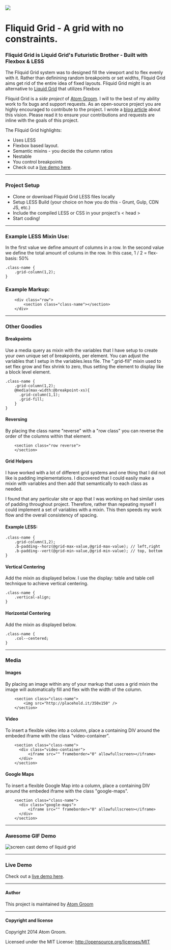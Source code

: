 
![](http://atomgroom.github.io/fliquid-grid/img/fliquid-Grid-Logo.png)

# Fliquid Grid - A grid with no constraints.

### Fliquid Grid is Liquid Grid's Futuristic Brother - Built with Flexbox & LESS

The Fliquid Grid system was to designed fill the viewport and to flex evenly with it. Rather than definining random breakpoints or set widths, Fliquid Grid aims get rid of the entire idea of fixed layouts. Fliquid Grid might is an alternative to [Liquid Grid](http://atomgroom.github.io/liquid-grid/) that utilizes Flexbox

Fliquid Grid is a _side project_ of [Atom Groom](http://www.atomgroom.com). I will to the best of my ability work to fix bugs and support requests.  As an open-source project you are highly encouraged to contribute to the project.  I wrote a [blog article](http://www.atomgroom.com/thoughts/the-return-of-full-width-design) about this vision.  Please read it to ensure your contributions and requests are inline with the goals of this project.

The Fliquid Grid highlights:

*   Uses LESS
*   Flexbox based layout.
*   Semantic mixins - you decide the column ratios
*   Nestable
*   You control breakpoints
*   Check out a [live demo here](http://atomgroom.github.io/liquid-grid/demo/).


* * *

### Project Setup

* Clone or download Fliquid Grid LESS files locally
* Setup LESS Build (your choice on how you do this - Grunt, Gulp, CDN JS, etc.)
* Include the compiled LESS or CSS in your project's < head >
* Start coding!

* * *

### Example LESS Mixin Use:

In the first value we define amount of columns in a row.  In the second value we define the total amount of colums in the row.  In this case, 1 / 2 = flex-basis: 50%

```
.class-name {
	.grid-column(1,2);
}
```

### Example Markup:

```
	<div class="row">
		<section class="class-name"></section>
	</div>
```

* * *

### Other Goodies

#### Breakpoints
Use a media query as mixin with the variables that I have setup to create your own unique set of breakpoints, per element. You can adjust the variables that I setup in the variables.less file. The ".grid-fill" mixin used to set flex grow and flex shrink to zero, thus setting the element to display like a block level element.

```
.class-name {
	.grid-column(1,2);
    @media(max-width:@breakpoint-xs){
      .grid-column(1,1);
      .grid-fill;
    }
}
```

#### Reversing
By placing the class name "reverse" with a "row class" you can reverse the order of the columns within that element.

```
	<section class="row reverse">
	</section>
```

#### Grid Helpers

I have worked with a lot of different grid systems and one thing that I did not like is padding implementations. I discovered that I could easily make a mixin with variables and then add that semantically to each class as needed.

I found that any particular site or app that I was working on had similar uses of padding throughout project.  Therefore, rather than repeating myself I could implement a set of variables with a mixin. This then speeds my work flow and the overall consistency of spacing.

#### Example LESS:

```
.class-name {
	.grid-column(1,2);
	.b-padding--horz(@grid-max-value,@grid-max-value); // left,right
	.b-padding--vert(@grid-min-value,@grid-min-value); // top, bottom
}
```

#### Vertical Centering

Add the mixin as displayed below. I use the display: table and table cell technique to achieve vertical centering.

```
.class-name {
	.vertical-align;
}
```

#### Horizontal Centering

Add the mixin as displayed below.

```
.class-name {
	.col--centered;
}
```

* * *

### Media

#### Images

By placing an image within any of your markup that uses a grid mixin the image will automatically fill and flex with the width of the column.

```
	<section class="class-name">
		<img src="http://placehold.it/350x150" />
	</section>
```

#### Video

To insert a flexible video into a column, place a containing DIV around the embeded iframe with the class "video-container".

```
	<section class="class-name">
      <div class="video-container">
          <iframe src="" frameborder="0" allowfullscreen></iframe>
      </div>
    </section>
```

#### Google Maps

To insert a flexible Google Map into a column, place a containing DIV around the embeded iframe with the class "google-maps".

```
	<section class="class-name">
      <div class="google-maps">
          <iframe src="" frameborder="0" allowfullscreen></iframe>
      </div>
    </section>
```    

* * *

### Awesome GIF Demo

![screen cast demo of liquid grid](http://atomgroom.github.io/fliquid-grid/img/liquid-grid-screencast.gif)

* * *

### Live Demo
Check out a [live demo here](http://atomgroom.github.io/fliquid-grid/demo/).

* * *


#### Author

This project is maintained by [Atom Groom](https://github.com/atomgroom)

* * *

#### Copyright and license

Copyright 2014 Atom Groom.

Licensed under the MIT License:
http://opensource.org/licenses/MIT
